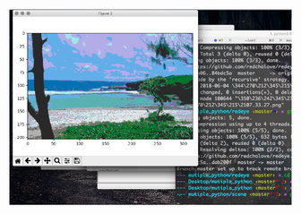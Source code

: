 ![image](https://github.com/redcholove/scene/blob/master/%E8%9E%A2%E5%B9%95%E5%BF%AB%E7%85%A7%202018-06-04%20%E4%B8%8A%E5%8D%887.42.15.png)
